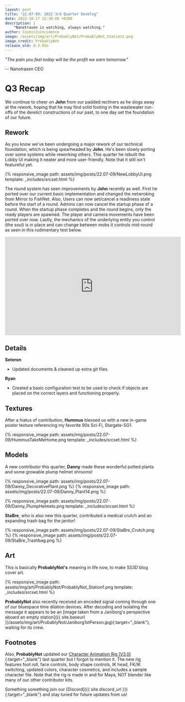 ```yaml
---
layout: post
title: "22.07-09: 2022 3rd Quarter Devblog"
date: 2022-10-17 12:30:00 +0100
description: |
    "Nanotrasen is watching, always watching."
author: CosmicCoincidence
image: /assets/img/art/ProbablyNot/ProbablyNot_Station1.png
image_credit: ProbablyNot
release_old: 0.3.95o
---
```


*"The pain you feel today will be the profit we earn tomorrow."*

-- Nanotrasen CEO

# Q3 Recap

We continue to cheer on **John** from our padded recliners as he slogs away at the rework, hoping that he may find solid footing in the wastewater run-offs of the derelict constructions of our past, to one day set the foundation of our future.

## Rework

As you know we've been undergoing a major rework of our technical foundation, which is being spearheaded by **John**. He's been slowly porting over some systems while reworking others. This quarter he rebuilt the Lobby UI making it neater and more user-friendly. Note that it still isn't featureful yet.

{% responsive_image path: assets/img/posts/22.07-09/NewLobbyUI.png template: _includes/srcset.html %}

The round system has seen improvements by **John** recently as well. First he ported over our current basic implementation and changed the netwroking from Mirror to FishNet. Also, Users can now set/cancel a readiness state before the start of a round. Admins can now cancel the startup phase of a round. When the startup phase completes and the round begins, only the ready players are spawned. The player and camera movements have been ported over now. Lastly, the mechanics of the underlying entity you control (the soul) is in place and can change between mobs it controls mid-round as seen in this rudimentary test below. 

<iframe class="video" width="580px" height="325px" src="https://www.youtube-nocookie.com/embed/jMqsR7673yg" frameborder="0" allow="accelerometer; autoplay; encrypted-media; gyroscope; picture-in-picture" allowfullscreen></iframe>

## Details

**Seteron**
- Updated documents & cleaned up extra git files.

**Ryan**
- Created a basic configuration test to be used to check if objects are placed on the correct layers and functioning properly.

## Textures

After a hiatus of contribution, **Hummus** blessed us with a new in-game poster texture referencing my favorite 90s Sci-Fi, Stargate-SG1.

{% responsive_image path: assets/img/posts/22.07-09/HummusTakeMeHome.png template: _includes/srcset.html %}

## Models

A new contributor this quarter, **Danny** made these wonderful potted plants and some growable plump helmet shrooms!

<div class='horizontal-2' markdown='1'>
  {% responsive_image path: assets/img/posts/22.07-09/Danny_DecorativePlant.png %}
  {% responsive_image path: assets/img/posts/22.07-09/Danny_Plant14.png %}
</div>

{% responsive_image path: assets/img/posts/22.07-09/Danny_PlumpHelmets.png template: _includes/srcset.html %}

**StaBre**, who is also new this quarter, contributed a medical crutch and an expanding trash bag for the janitor!

<div class='horizontal-2' markdown='1'>
  {% responsive_image path: assets/img/posts/22.07-09/StaBre_Crutch.png %}
  {% responsive_image path: assets/img/posts/22.07-09/StaBre_Trashbag.png %}
</div>

## Art

This is basically **ProbablyNot's** meaning in life now, to make SS3D blog cover art.

{% responsive_image path: assets/img/art/ProbablyNot/ProbablyNot_Station1.png template: _includes/srcset.html %}

**ProbablyNot** also recently received an encoded signal coming through one of our bluespace time dilation devices. After decoding and isolating the message it appears to be an [image taken from a Janiborg's perspective aboard an empty station]({{ site.baseurl }}/assets/img/art/ProbablyNot/Janiborg1stPerson.jpg){:target="_blank"}, waiting for its crew.

## Footnotes

Also, **ProbablyNot** updated our [Character Animation Rig (V3.0)](https://drive.google.com/drive/u/0/folders/1gAqPkdEb6VeVT-oSx_rtvCh1x4EB0d4i){:target="_blank"} last quarter but I forgot to mention it. The new rig features foot roll, face controls, body shape controls, IK head, FK/IK switching, updated colors, character cosmetics, and includes a sample character file. Note that the rig is made in and for Maya, NOT blender like many of our other contributor kits.

Something something join our [Discord]({{ site.discord_url }}){:target="_blank"} and stay tuned for future updates from us!
